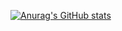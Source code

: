 [![Anurag's GitHub stats](https://github-readme-stats.vercel.app/api?username=TRIKKSS)](https://github.com/anuraghazra/github-readme-stats)
